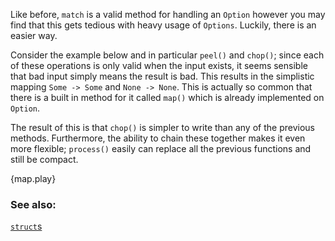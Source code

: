 Like before, `match` is a valid method for handling an `Option` however you may find that this
gets tedious with heavy usage of `Options`. Luckily, there is an easier way.

Consider the example below and in particular `peel()` and `chop()`; since each of these
operations is only valid when the input exists, it seems sensible that bad input simply means
the result is bad. This results in the simplistic mapping `Some -> Some` and `None -> None`.
This is actually so common that there is a built in method for it called `map()` which is
already implemented on `Option`.

The result of this is that `chop()` is simpler to write than any of the previous methods.
Furthermore, the ability to chain these together makes it even more flexible; `process()`
easily can replace all the previous functions and still be compact.

{map.play}

[option]: http://doc.rust-lang.org/std/option/enum.Option.html

### See also:

[`struct`s][structs]

[structs]: /custom_types/structs.html
